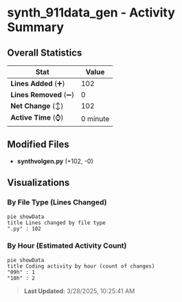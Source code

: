 # synth_911data_gen - Activity Summary 

## Overall Statistics

| Stat                   | Value                                                             |
| ---------------------- | ----------------------------------------------------------------- |
| **Lines Added** (➕)   | 102                                          |
| **Lines Removed** (➖) | 0                                        |
| **Net Change** (↕)    | 102                |
| **Active Time** (⌚)   | 0 minute |


## Modified Files
- **synthvolgen.py** (+102, -0)

## Visualizations

### By File Type (Lines Changed)

```mermaid
pie showData
title Lines changed by file type
".py" : 102
```

### By Hour (Estimated Activity Count)

```mermaid
pie showData
title Coding activity by hour (count of changes)
"09h" : 1
"10h" : 2
```


> **Last Updated:** 3/28/2025, 10:25:41 AM